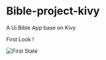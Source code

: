 # Bible-project-kivy
A Ui Bible App base on Kivy


First Look !

![First State](https://user-images.githubusercontent.com/44752497/151626888-55d3cab6-893d-4cf1-b17a-50ed65a2da47.png)
